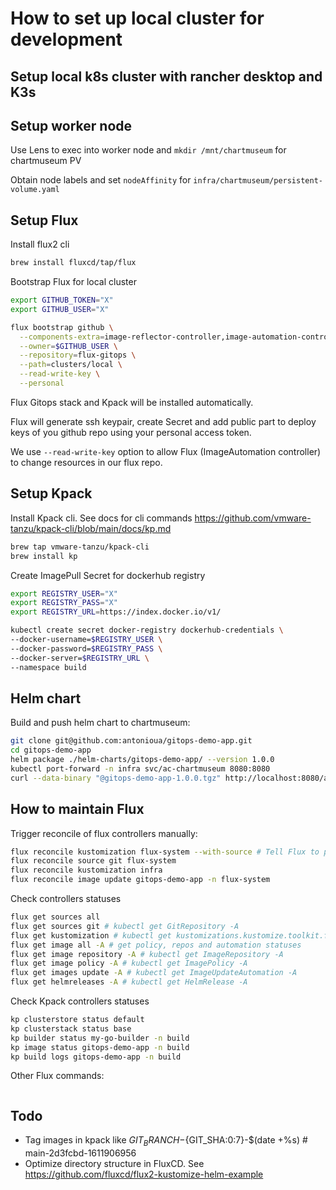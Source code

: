 # How to set up local cluster for development

## Setup local k8s cluster with rancher desktop and K3s

## Setup worker node

Use Lens to exec into worker node and `mkdir /mnt/chartmuseum` for chartmuseum PV

Obtain node labels and set `nodeAffinity` for `infra/chartmuseum/persistent-volume.yaml`

## Setup Flux

Install flux2 cli
```bash
brew install fluxcd/tap/flux
```

Bootstrap Flux for local cluster
```bash
export GITHUB_TOKEN="X"
export GITHUB_USER="X"

flux bootstrap github \
  --components-extra=image-reflector-controller,image-automation-controller \
  --owner=$GITHUB_USER \
  --repository=flux-gitops \
  --path=clusters/local \
  --read-write-key \
  --personal
```

Flux Gitops stack and Kpack will be installed automatically.

Flux will generate ssh keypair, create Secret and add public part to deploy keys of you github repo using your personal access token.

We use `--read-write-key` option to allow Flux (ImageAutomation controller) to change resources in our flux repo.

## Setup Kpack

Install Kpack cli. See docs for cli commands https://github.com/vmware-tanzu/kpack-cli/blob/main/docs/kp.md

```bash
brew tap vmware-tanzu/kpack-cli
brew install kp
```

Create ImagePull Secret for dockerhub registry
```bash
export REGISTRY_USER="X"
export REGISTRY_PASS="X"
export REGISTRY_URL=https://index.docker.io/v1/

kubectl create secret docker-registry dockerhub-credentials \
--docker-username=$REGISTRY_USER \
--docker-password=$REGISTRY_PASS \
--docker-server=$REGISTRY_URL \
--namespace build
```

## Helm chart

Build and push helm chart to chartmuseum:
```bash
git clone git@github.com:antonioua/gitops-demo-app.git
cd gitops-demo-app
helm package ./helm-charts/gitops-demo-app/ --version 1.0.0
kubectl port-forward -n infra svc/ac-chartmuseum 8080:8080
curl --data-binary "@gitops-demo-app-1.0.0.tgz" http://localhost:8080/api/charts
```

## How to maintain Flux

Trigger reconcile of flux controllers manually:
```bash
flux reconcile kustomization flux-system --with-source # Tell Flux to pull and apply the changes
flux reconcile source git flux-system
flux reconcile kustomization infra
flux reconcile image update gitops-demo-app -n flux-system
```

Check controllers statuses
```bash
flux get sources all
flux get sources git # kubectl get GitRepository -A
flux get kustomization # kubectl get kustomizations.kustomize.toolkit.fluxcd.io -A
flux get image all -A # get policy, repos and automation statuses
flux get image repository -A # kubectl get ImageRepository -A
flux get image policy -A # kubectl get ImagePolicy -A
flux get images update -A # kubectl get ImageUpdateAutomation -A
flux get helmreleases -A # kubectl get HelmRelease -A
```

Check Kpack controllers statuses
```bash
kp clusterstore status default
kp clusterstack status base
kp builder status my-go-builder -n build
kp image status gitops-demo-app -n build
kp build logs gitops-demo-app -n build
```

Other Flux commands:
```bash
```

## Todo
- Tag images in kpack like ${GIT_BRANCH}-${GIT_SHA:0:7}-$(date +%s) # main-2d3fcbd-1611906956
- Optimize directory structure in FluxCD. See https://github.com/fluxcd/flux2-kustomize-helm-example
